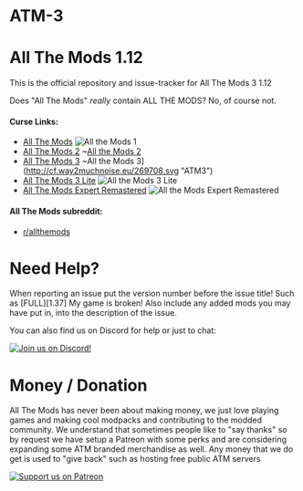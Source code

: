# ATM-3

All The Mods 1.12
======
This is the official repository and issue-tracker for All The Mods 3 1.12
  
Does "All The Mods" *really* contain ALL THE MODS? No, of course not.
  
#### Curse Links: 
+ [All The Mods](https://mods.curse.com/modpacks/minecraft/242462-all-the-mods)  ![All the Mods 1](http://cf.way2muchnoise.eu/242462.svg "ATM1")  
+ [All The Mods 2](https://mods.curse.com/modpacks/minecraft/253707-all-the-mods-2)  ~[All the Mods 2](http://cf.way2muchnoise.eu/253707.svg "ATM2")  
+ [All The Mods 3](https://mods.curse.com/modpacks/minecraft/269708-all-the-mods-3)  ~All the Mods 3](http://cf.way2muchnoise.eu/269708.svg "ATM3")  
+ [All The Mods 3 Lite](https://minecraft.curseforge.com/projects/atm-3-lite)  ![All the Mods 3 Lite](http://cf.way2muchnoise.eu/274129.svg "ATM3: Lite")
+ [All The Mods Expert Remastered](https://mods.curse.com/modpacks/minecraft/252034-all-the-mods-expert)  ![All the Mods Expert Remastered](http://cf.way2muchnoise.eu/274849.svg "ATMER")  
  
#### All The Mods subreddit:
+ [r/allthemods](https://www.reddit.com/r/allthemods/)  

Need Help?
======
When reporting an issue put the version number before the issue title! Such as [FULL][1.37] My game is broken! Also include any added mods you may have put in, into the description of the issue. 
 
You can also find us on Discord for help or just to chat:   
  
<a href="https://discordapp.com/invite/rbSZNDQ">
	<img src="https://discordapp.com/assets/fc0b01fe10a0b8c602fb0106d8189d9b.png" alt="Join us on Discord!">
</a> 


Money / Donation
======
All The Mods has never been about making money, we just love playing games and making cool modpacks and contributing to the modded community. We understand that sometimes people like to "say thanks" so by request we have setup a Patreon with some perks and are considering expanding some ATM branded merchandise as well. Any money that we do get is used to "give back" such as hosting free public ATM servers   

<a href="https://www.patreon.com/allthemods">
	<img src="https://c5.patreon.com/external/logo/become_a_patron_button.png" alt="Support us on Patreon">
</a>  

